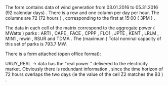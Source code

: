 The form contains data of wind generation from 03.01.2016 to 05.31.2016 (92 calendar days) .
There is a row and one column per day per hour. The columns are 72 (72 hours ) , corresponding to the first at 15:00 ( 3PM ) .

The data in each cell of the matrix correspond to the aggregate power ( MWatts ) parks : ARTI , CAPE , FACE , CPPP , FLO1 , JPTE , KENT , LRLM , MIN1 , mwin , RSUR and TDMA . The (maximum ) Total nominal capacity of this set of parks is 793.7 MW.

There is a form attached (open office format):

URUY_REAL -> data has the "real power " delivered to the electricity market. Obviously there is redundant information , since the time horizon of 72 hours overlaps the two days (ie the value of the cell Z2 matches the B3 ) .
